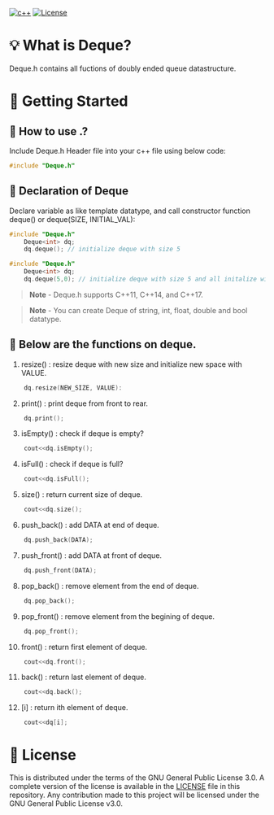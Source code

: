 [![c++][c++-shield]][c++-url]
[![License][license-shield]][license-url]
<!-- [![CodeCov][codecov-shield]][codecov-url] -->

<!-- MARKDOWN LINKS & IMAGES -->
<!-- https://www.markdownguide.org/basic-syntax/#reference-style-links -->
[c++-shield]: https://img.shields.io/badge/C++-Solutions-blue.svg?style=flat&logo=c%2B%2B
[c++-url]: https://img.shields.io/badge/-c++-black?logo=c%2B%2B&style=social
[license-shield]: https://img.shields.io/github/license/RutvikRJ6800/Deque-Cpp
[license-url]: https://github.com/RutvikRJ6800/Deque-Cpp/blob/main/LICENSE

# 💡 What is Deque?

Deque.h contains all fuctions of doubly ended queue datastructure.

# 🤸 Getting Started

## 💾 How to use .?
Include Deque.h Header file into your c++ file using below code:

```cpp
#include "Deque.h"
```

## 💾 Declaration of Deque
Declare variable as like template datatype, and call constructor function deque() or deque(SIZE, INITIAL_VAL):

```cpp
#include "Deque.h"
    Deque<int> dq;
    dq.deque(); // initialize deque with size 5
```
```cpp
#include "Deque.h"
    Deque<int> dq;
    dq.deque(5,0); // initialize deque with size 5 and all initalize with all element as 0. 
```

> **Note** - Deque.h supports C++11, C++14, and C++17.

> **Note** - You can create Deque of string, int, float, double and bool datatype.


## 🏇 Below are the functions on deque.

1. resize() : resize deque with new size and initialize new space with VALUE.
```cpp
    dq.resize(NEW_SIZE, VALUE):
```

2. print() : print deque from front to rear.
```cpp
    dq.print();
```

3. isEmpty() : check if deque is empty?
```cpp
    cout<<dq.isEmpty();
``` 

4. isFull() : check if deque is full?
```cpp
    cout<<dq.isFull();
``` 

5. size() : return current size of deque.
```cpp
    cout<<dq.size();
``` 

6. push_back() : add DATA at end of deque.
```cpp
    dq.push_back(DATA);
``` 

7. push_front() : add DATA at front of deque.
```cpp
    dq.push_front(DATA);
``` 

8. pop_back() : remove element from the end of deque.
```cpp
    dq.pop_back();
``` 

9. pop_front() : remove element from the begining of deque.
```cpp
    dq.pop_front();
``` 

10. front() : return first element of deque.
```cpp
    cout<<dq.front();
``` 

11. back() : return last element of deque.
```cpp
    cout<<dq.back();
``` 

12. [i] :  return ith element of deque.
```cpp
    cout<<dq[i];
``` 
# 📜 License

This is distributed under the terms of the GNU General Public License 3.0. 
A complete version of the license is available in the [LICENSE](LICENSE) file in
this repository. Any contribution made to this project will be licensed under
the GNU General Public License v3.0.